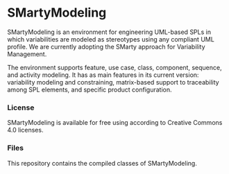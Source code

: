 # SMartyModeling

SMartyModeling is an environment for engineering UML-based SPLs in which variabilities are modeled as stereotypes using any compliant UML profile. We are currently adopting the SMarty approach for Variability Management. 

The environment supports feature, use case, class, component, sequence, and activity modeling. It has as main features in its current version: variability modeling and constraining, matrix-based support to traceability among SPL elements, and specific product configuration.

### License
SMartyModeling is available for free using according to Creative Commons 4.0 licenses.

### Files
This repository contains the compiled classes of SMartyModeling.
